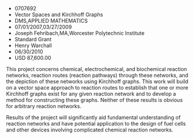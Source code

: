 
* 0707692
* Vector Spaces and Kirchhoff Graphs
* DMS,APPLIED MATHEMATICS
* 07/01/2007,03/27/2009
* Joseph Fehribach,MA,Worcester Polytechnic Institute
* Standard Grant
* Henry Warchall
* 06/30/2010
* USD 87,600.00

This project concerns chemical, electrochemical, and biochemical reaction
networks, reaction routes (reaction pathways) through these networks, and the
depiction of these networks using Kirchhoff graphs. This work will build on a
vector space approach to reaction routes to establish that one or more Kirchhoff
graphs exist for any given reaction network and to develop a method for
constructing these graphs. Neither of these results is obvious for arbitrary
reaction networks.

Results of the project will significantly aid fundamental understanding of
reaction networks and have potential application to the design of fuel cells and
other devices involving complicated chemical reaction networks.
